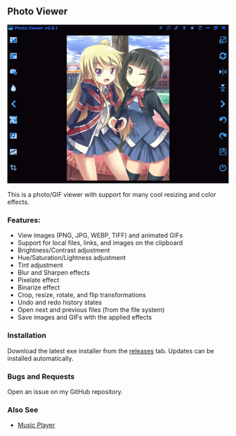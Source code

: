 ## Photo Viewer

<img src="assets/images/readme.png">

This is a photo/GIF viewer with support for many cool resizing and color effects.

### Features:
- View images (PNG, JPG, WEBP, TIFF) and animated GIFs
- Support for local files, links, and images on the clipboard
- Brightness/Contrast adjustment
- Hue/Saturation/Lightness adjustment
- Tint adjustment
- Blur and Sharpen effects
- Pixelate effect
- Binarize effect
- Crop, resize, rotate, and flip transformations
- Undo and redo history states
- Open next and previous files (from the file system)
- Save images and GIFs with the applied effects

### Installation

Download the latest exe installer from the [releases](https://github.com/Tenpi/Photo-Viewer/releases) tab. Updates can be installed automatically.

### Bugs and Requests

Open an issue on my GitHub repository.

### Also See

- [Music Player](https://github.com/Tenpi/Music-Player)